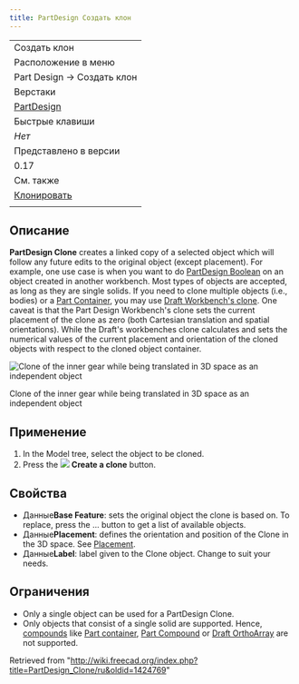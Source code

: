 ```yaml
---
title: PartDesign Создать клон
---
```

|  |
| --- |
| Создать клон |
| Расположение в меню |
| Part Design → Создать клон |
| Верстаки |
| [PartDesign](/PartDesign_Workbench/ru "PartDesign Workbench/ru") |
| Быстрые клавиши |
| *Нет* |
| Представлено в версии |
| 0.17 |
| См. также |
| [Клонировать](/Draft_Clone/ru "Draft Clone/ru") |
|  |

## Описание

**PartDesign Clone** creates a linked copy of a selected object which will follow any future edits to the original object (except placement). For example, one use case is when you want to do [PartDesign Boolean](/PartDesign_Boolean "PartDesign Boolean") on an object created in another workbench. Most types of objects are accepted, as long as they are single solids. If you need to clone multiple objects (i.e., bodies) or a [Part Container](/Std_Part "Std Part"), you may use [Draft Workbench's clone](/Draft_Clone "Draft Clone"). One caveat is that the Part Design Workbench's clone sets the current placement of the clone as zero (both Cartesian translation and spatial orientations). While the Draft's workbenches clone calculates and sets the numerical values of the current placement and orientation of the cloned objects with respect to the cloned object container.

![Clone of the inner gear while being translated in 3D space as an independent object](/images/Clone.png)

Clone of the inner gear while being translated in 3D space as an independent object

## Применение

1. In the Model tree, select the object to be cloned.
2. Press the ![](/images/PartDesign_Clone.svg) **Create a clone** button.

## Свойства

* Данные**Base Feature**: sets the original object the clone is based on. To replace, press the ... button to get a list of available objects.
* Данные**Placement**: defines the orientation and position of the Clone in the 3D space. See [Placement](/Placement "Placement").
* Данные**Label**: label given to the Clone object. Change to suit your needs.

## Ограничения

* Only a single object can be used for a PartDesign Clone.
* Only objects that consist of a single solid are supported. Hence, [compounds](/Glossary#Compound "Glossary") like [Part container](/Std_Part "Std Part"), [Part Compound](/Part_Compound "Part Compound") or [Draft OrthoArray](/Draft_OrthoArray "Draft OrthoArray") are not supported.

Retrieved from "<http://wiki.freecad.org/index.php?title=PartDesign_Clone/ru&oldid=1424769>"